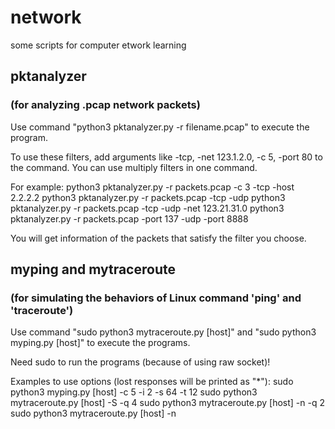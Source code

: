 # network
some scripts for computer etwork learning

## pktanalyzer 
### (for analyzing .pcap network packets)
Use command "python3 pktanalyzer.py -r filename.pcap" to execute the program.

To use these filters, add arguments like -tcp, -net 123.1.2.0, -c 5, -port 80 to the command.
You can use multiply filters in one command.

For example:
python3 pktanalyzer.py -r packets.pcap -c 3 -tcp -host 2.2.2.2
python3 pktanalyzer.py -r packets.pcap -tcp -udp
python3 pktanalyzer.py -r packets.pcap -tcp -udp -net 123.21.31.0
python3 pktanalyzer.py -r packets.pcap -port 137 -udp -port 8888

You will get information of the packets that satisfy the filter you choose.

## myping and mytraceroute 
### (for simulating the behaviors of Linux command 'ping' and 'traceroute')
Use command "sudo python3 mytraceroute.py [host]" and
"sudo python3 myping.py [host]" to execute the programs.

Need sudo to run the programs (because of using raw socket)!

Examples to use options (lost responses will be printed as "*"):
sudo python3 myping.py [host] -c 5 -i 2 -s 64 -t 12
sudo python3 mytraceroute.py [host] -S -q 4
sudo python3 mytraceroute.py [host] -n -q 2
sudo python3 mytraceroute.py [host] -n
